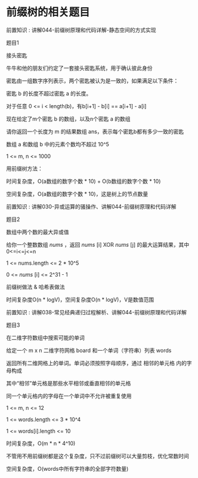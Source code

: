 # 前缀树的相关题目

前置知识 : 讲解044-前缀树原理和代码详解-静态空间的方式实现

题目1

接头密匙

牛牛和他的朋友们约定了一套接头密匙系统，用于确认彼此身份

密匙由一组数字序列表示，两个密匙被认为是一致的，如果满足以下条件：

密匙 b 的长度不超过密匙 a 的长度。

对于任意 0 <= i < length(b)，有b[i+1] - b[i] == a[i+1] - a[i]

现在给定了m个密匙 b 的数组，以及n个密匙 a 的数组

请你返回一个长度为 m 的结果数组 ans，表示每个密匙b都有多少一致的密匙

数组 a 和数组 b 中的元素个数均不超过 10^5

1 <= m, n <= 1000

用前缀树方法：

时间复杂度，O(a数组的数字个数 * 10) + O(b数组的数字个数 * 10)

空间复杂度，O(a数组的数字个数 * 10)，这是树上的节点数量

前置知识 : 讲解030-异或运算的骚操作、讲解044-前缀树原理和代码详解

题目2

数组中两个数的最大异或值

给你一个整数数组  _nums_  ，返回  _nums_ [i] XOR  _nums_ [j] 的最大运算结果，其中 0<=i<=j<=n

1 <= nums.length <= 2 * 10^5

0 <=  _nums_ [i] <= 2^31 - 1

前缀树做法 & 哈希表做法

时间复杂度O(n * logV)，空间复杂度O(n * logV)，V是数值范围

前置知识 : 讲解038-常见经典递归过程解析、讲解044-前缀树原理和代码详解

题目3

在二维字符数组中搜索可能的单词

给定一个 m x n 二维字符网格 board 和一个单词（字符串）列表 words

返回所有二维网格上的单词。单词必须按照字母顺序，通过 相邻的单元格 内的字母构成

其中“相邻”单元格是那些水平相邻或垂直相邻的单元格

同一个单元格内的字母在一个单词中不允许被重复使用

1 <= m, n <= 12

1 <= words.length <= 3 * 10^4

1 <= words[i].length <= 10

时间复杂度，O(m * n * 4^10)

不管用不用前缀树都是这个复杂度，只不过前缀树可以大量剪枝，优化常数时间

空间复杂度，O(words中所有字符串的全部字符数量)

